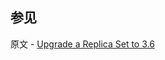 ## 参见

原文 - [Upgrade a Replica Set to 3.6]( https://docs.mongodb.com/manual/release-notes/3.6-upgrade-replica-set/ )

